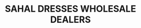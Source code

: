 ---
title: "SAHAL DRESSES WHOLESALE DEALERS"
url: /kasaragod/sahal-dresses-wholesale-dealers/
shop: Kleidung
---